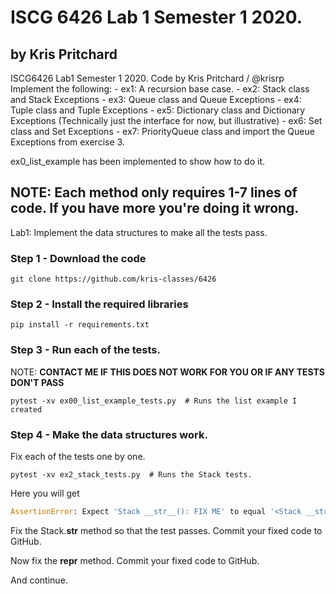 # ISCG 6426 Lab 1 Semester 1 2020.
## by Kris Pritchard

ISCG6426 Lab1 Semester 1 2020. Code by Kris Pritchard / @krisrp
Implement the following:
    - ex1: A recursion base case.
    - ex2: Stack class and Stack Exceptions
    - ex3: Queue class and Queue Exceptions
    - ex4: Tuple class and Tuple Exceptions
    - ex5: Dictionary class and Dictionary Exceptions (Technically just the interface for now, but illustrative)
    - ex6: Set class and Set Exceptions
    - ex7: PriorityQueue class and import the Queue Exceptions from exercise 3.


ex0_list_example has been implemented to show how to do it.

## NOTE: Each method only requires 1-7 lines of code. If you have more you're doing it wrong.


Lab1: Implement the data structures to make all the tests pass.

### Step 1 - Download the code

```shell
git clone https://github.com/kris-classes/6426
```

### Step 2 - Install the required libraries


```shell
pip install -r requirements.txt
```

### Step 3 - Run each of the tests.


NOTE: **CONTACT ME IF THIS DOES NOT WORK FOR YOU OR IF ANY TESTS DON'T PASS**
```shell
pytest -xv ex00_list_example_tests.py  # Runs the list example I created
```

### Step 4 - Make the data structures work.

Fix each of the tests one by one.

``` shell
pytest -xv ex2_stack_tests.py  # Runs the Stack tests.
```

Here you will get 
```python
AssertionError: Expect 'Stack __str__(): FIX ME' to equal '<Stack __str__: []>'
```

Fix the Stack.__str__ method so that the test passes.
Commit your fixed code to GitHub.

Now fix the __repr__ method.
Commit your fixed code to GitHub.

And continue.
